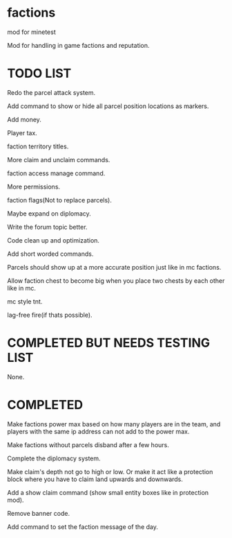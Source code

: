 # factions
mod for minetest

Mod for handling in game factions and reputation.

# TODO LIST

Redo the parcel attack system.

Add command to show or hide all parcel position locations as markers.

Add money.

Player tax.

faction territory titles.

More claim and unclaim commands.

faction access manage command.

More permissions.

faction flags(Not to replace parcels).

Maybe expand on diplomacy.

Write the forum topic better.

Code clean up and optimization.

Add short worded commands.

Parcels should show up at a more accurate position just like in mc factions.

Allow faction chest to become big when you place two chests by each other like in mc.

mc style tnt.

lag-free fire(if thats possible).

# COMPLETED BUT NEEDS TESTING LIST

None.

# COMPLETED

Make factions power max based on how many players are in the team, and players with the same ip address can not add to the power max.

Make factions without parcels disband after a few hours.

Complete the diplomacy system.

Make claim's depth not go to high or low. Or make it act like a protection block where you have to claim land upwards and downwards.

Add a show claim command (show small entity boxes like in protection mod).

Remove banner code.

Add command to set the faction message of the day.